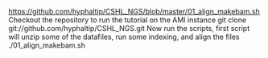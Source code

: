 
 https://github.com/hyphaltip/CSHL_NGS/blob/master/01_align_makebam.sh
Checkout the repository to run the tutorial on the AMI instance
     git clone git://github.com/hyphaltip/CSHL_NGS.git
Now run the scripts, first script will unzip some of the datafiles, run some indexing, and align the files
      ./01_align_makebam.sh



